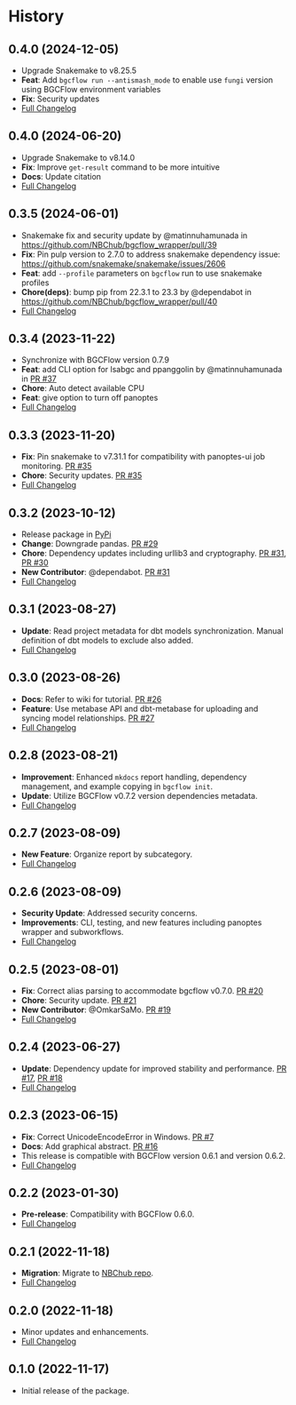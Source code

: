# History
## 0.4.0 (2024-12-05)
- Upgrade Snakemake to v8.25.5
- **Feat**: Add `bgcflow run --antismash_mode` to enable use `fungi` version using BGCFlow environment variables
- **Fix**: Security updates
- [Full Changelog](https://github.com/NBChub/bgcflow_wrapper/compare/v0.4.0...v0.5.0)

## 0.4.0 (2024-06-20)
- Upgrade Snakemake to v8.14.0
- **Fix**: Improve `get-result` command to be more intuitive
- **Docs**: Update citation
- [Full Changelog](https://github.com/NBChub/bgcflow_wrapper/compare/v0.3.5...v0.4.0)

## 0.3.5 (2024-06-01)
- Snakemake fix and security update by @matinnuhamunada in https://github.com/NBChub/bgcflow_wrapper/pull/39
- **Fix**: Pin pulp version to 2.7.0 to address snakemake dependency issue: https://github.com/snakemake/snakemake/issues/2606
- **Feat**: add `--profile` parameters on `bgcflow` run to use snakemake profiles
- **Chore(deps)**: bump pip from 22.3.1 to 23.3 by @dependabot in https://github.com/NBChub/bgcflow_wrapper/pull/40
- [Full Changelog](https://github.com/NBChub/bgcflow_wrapper/compare/v0.3.4...v0.3.5)

## 0.3.4 (2023-11-22)
- Synchronize with BGCFlow version 0.7.9
- **Feat**: add CLI option for lsabgc and ppanggolin by @matinnuhamunada in [PR #37](https://github.com/NBChub/bgcflow_wrapper/pull/37)
- **Chore**: Auto detect available CPU
- **Feat**: give option to turn off panoptes
- [Full Changelog](https://github.com/NBChub/bgcflow_wrapper/compare/v0.3.3...v0.3.4)

## 0.3.3 (2023-11-20)
- **Fix**: Pin snakemake to v7.31.1 for compatibility with panoptes-ui job monitoring. [PR #35](https://github.com/NBChub/bgcflow_wrapper/pull/35)
- **Chore**: Security updates. [PR #35](https://github.com/NBChub/bgcflow_wrapper/pull/35)
- [Full Changelog](https://github.com/NBChub/bgcflow_wrapper/compare/v0.3.2...v0.3.3)

## 0.3.2 (2023-10-12)
- Release package in [PyPi](https://pypi.org/project/bgcflow_wrapper)
- **Change**: Downgrade pandas. [PR #29](https://github.com/NBChub/bgcflow_wrapper/pull/29)
- **Chore**: Dependency updates including urllib3 and cryptography. [PR #31](https://github.com/NBChub/bgcflow_wrapper/pull/31), [PR #30](https://github.com/NBChub/bgcflow_wrapper/pull/30)
- **New Contributor**: @dependabot. [PR #31](https://github.com/NBChub/bgcflow_wrapper/pull/31)
- [Full Changelog](https://github.com/NBChub/bgcflow_wrapper/compare/v0.3.1...v0.3.2)

## 0.3.1 (2023-08-27)
- **Update**: Read project metadata for dbt models synchronization. Manual definition of dbt models to exclude also added.
- [Full Changelog](https://github.com/NBChub/bgcflow_wrapper/compare/v0.3.0...v0.3.1)

## 0.3.0 (2023-08-26)
- **Docs**: Refer to wiki for tutorial. [PR #26](https://github.com/NBChub/bgcflow_wrapper/pull/26)
- **Feature**: Use metabase API and dbt-metabase for uploading and syncing model relationships. [PR #27](https://github.com/NBChub/bgcflow_wrapper/pull/27)
- [Full Changelog](https://github.com/NBChub/bgcflow_wrapper/compare/v0.2.8...v0.3.0)

## 0.2.8 (2023-08-21)
- **Improvement**: Enhanced `mkdocs` report handling, dependency management, and example copying in `bgcflow init`.
- **Update**: Utilize BGCFlow v0.7.2 version dependencies metadata.
- [Full Changelog](https://github.com/NBChub/bgcflow_wrapper/compare/v0.2.7...v0.2.8)

## 0.2.7 (2023-08-09)
- **New Feature**: Organize report by subcategory.
- [Full Changelog](https://github.com/NBChub/bgcflow_wrapper/compare/v0.2.6...v0.2.7)

## 0.2.6 (2023-08-09)
- **Security Update**: Addressed security concerns.
- **Improvements**: CLI, testing, and new features including panoptes wrapper and subworkflows.
- [Full Changelog](https://github.com/NBChub/bgcflow_wrapper/compare/v0.2.5...v0.2.6)

## 0.2.5 (2023-08-01)
- **Fix**: Correct alias parsing to accommodate bgcflow v0.7.0. [PR #20](https://github.com/NBChub/bgcflow_wrapper/pull/20)
- **Chore**: Security update. [PR #21](https://github.com/NBChub/bgcflow_wrapper/pull/21)
- **New Contributor**: @OmkarSaMo. [PR #19](https://github.com/NBChub/bgcflow_wrapper/pull/19)
- [Full Changelog](https://github.com/NBChub/bgcflow_wrapper/compare/v0.2.4...v0.2.5)

## 0.2.4 (2023-06-27)
- **Update**: Dependency update for improved stability and performance. [PR #17](https://github.com/NBChub/bgcflow_wrapper/pull/17), [PR #18](https://github.com/NBChub/bgcflow_wrapper/pull/18)
- [Full Changelog](https://github.com/NBChub/bgcflow_wrapper/compare/v0.2.3...v0.2.4)

## 0.2.3 (2023-06-15)
- **Fix**: Correct UnicodeEncodeError in Windows. [PR #7](https://github.com/NBChub/bgcflow_wrapper/pull/7)
- **Docs**: Add graphical abstract. [PR #16](https://github.com/NBChub/bgcflow_wrapper/pull/16)
- This release is compatible with BGCFlow version 0.6.1 and version 0.6.2.
- [Full Changelog](https://github.com/NBChub/bgcflow_wrapper/compare/v0.2.2-alpha...v0.2.3)

## 0.2.2 (2023-01-30)
- **Pre-release**: Compatibility with BGCFlow 0.6.0.
- [Full Changelog](https://github.com/NBChub/bgcflow_wrapper/compare/v0.2.1-alpha...v0.2.2-alpha)

## 0.2.1 (2022-11-18)
- **Migration**: Migrate to [NBChub repo](https://github.com/NBChub/bgcflow_wrapper).
- [Full Changelog](https://github.com/NBChub/bgcflow_wrapper/compare/v0.2.0...v0.2.1-alpha)

## 0.2.0 (2022-11-18)
- Minor updates and enhancements.
- [Full Changelog](https://github.com/NBChub/bgcflow_wrapper/compare/v0.1.0...v0.2.0)

## 0.1.0 (2022-11-17)
- Initial release of the package.
